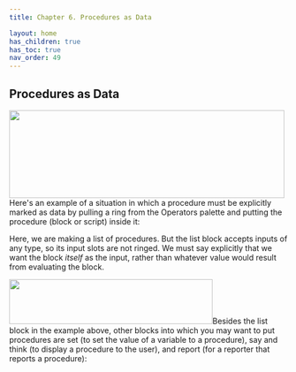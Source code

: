 ```yaml
---
title: Chapter 6. Procedures as Data

layout: home
has_children: true
has_toc: true
nav_order: 49
---
```


Procedures as Data
------------------

<img src="/snap-manual/assets/images/image734.png" style="width:498px; height:159px">Here's an example of a situation in which a procedure
must be explicitly marked as data by pulling a ring from the Operators
palette and putting the procedure (block or script) inside it:

Here, we are making a list of procedures. But the list block accepts
inputs of any type, so its input slots are not ringed. We must say
explicitly that we want the block *itself* as the input, rather than
whatever value would result from evaluating the block.

<img src="/snap-manual/assets/images/image735.png" style="width:368px; height:81px">Besides the list block in the example above, other
blocks into which you may want to put procedures are set (to set the
value of a variable to a procedure), say and think (to display a
procedure to the user), and report (for a reporter that reports a
procedure):

